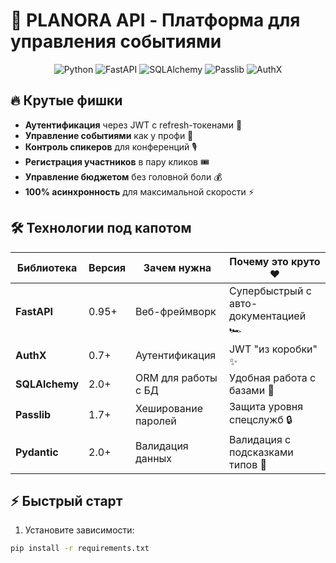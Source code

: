 # 🚀 PLANORA API - Платформа для управления событиями

<div align="center">
  <img src="https://img.shields.io/badge/Python-3.9+-blue?logo=python" alt="Python">
  <img src="https://img.shields.io/badge/FastAPI-0.95+-green?logo=fastapi" alt="FastAPI">
  <img src="https://img.shields.io/badge/SQLAlchemy-2.0+-red?logo=sqlalchemy" alt="SQLAlchemy">
  <img src="https://img.shields.io/badge/Passlib-1.7+-yellow" alt="Passlib">
  <img src="https://img.shields.io/badge/AuthX-0.7+-purple" alt="AuthX">
</div>

## 🔥 Крутые фишки

- **Аутентификация** через JWT с refresh-токенами 🔐
- **Управление событиями** как у профи 🎤
- **Контроль спикеров** для конференций 🎙️
- **Регистрация участников** в пару кликов 🎟️
- **Управление бюджетом** без головной боли 💰
- **100% асинхронность** для максимальной скорости ⚡

## 🛠️ Технологии под капотом

| Библиотека    | Версия | Зачем нужна                     | Почему это круто ❤️               |
|---------------|--------|---------------------------------|----------------------------------|
| **FastAPI**   | 0.95+  | Веб-фреймворк                   | Супербыстрый с авто-документацией 🏎️ |
| **AuthX**     | 0.7+   | Аутентификация                  | JWT "из коробки" ✨              |
| **SQLAlchemy**| 2.0+   | ORM для работы с БД             | Удобная работа с базами 🐍       |
| **Passlib**   | 1.7+   | Хеширование паролей             | Защита уровня спецслужб 🔒       |
| **Pydantic**  | 2.0+   | Валидация данных                | Валидация с подсказками типов 🧠 |

## ⚡ Быстрый старт

1. Установите зависимости:
```bash
pip install -r requirements.txt
